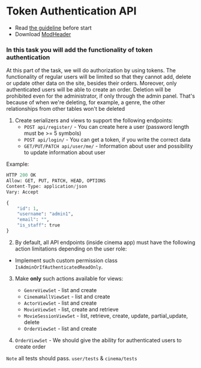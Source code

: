 # Token Authentication API

- Read [the guideline](https://github.com/mate-academy/py-task-guideline/blob/main/README.md) before start
- Download [ModHeader](https://chrome.google.com/webstore/detail/modheader/idgpnmonknjnojddfkpgkljpfnnfcklj?hl=en)

### In this task you will add the functionality of token authentication

At this part of the task, we will do authorization by using tokens. The functionality of regular users will be limited so that they cannot add, delete or update other data on the site, besides their orders.  Moreover, only authenticated users will be able to create an order.  Deletion will be prohibited even for the administrator, if only through the admin panel. That's because of  when we're deleting, for example, a genre, the other relationships from other tables won't be deleted

1. Create serializers and views to support the following endpoints:
   * `POST api/register/` - You can create here a user (password length must be >= 5 symbols)
   * `POST api/login/` - You can get a token, if you write the correct data
   * `GET/PUT/PATCH api/user/me/` - Information about user and possibility to update information about user


Example:
```python
HTTP 200 OK
Allow: GET, PUT, PATCH, HEAD, OPTIONS
Content-Type: application/json
Vary: Accept

{
    "id": 1,
    "username": "admin1",
    "email": "",
    "is_staff": true
}
```

2. By default, all API endpoints (inside cinema app) must have the following action limitations depending on the user role:

 * Implement such custom permission class `IsAdminOrIfAuthenticatedReadOnly`.

3. Make **only** such actions available for views:
   * `GenreViewSet` - list and create
   * `CinemaHallViewSet` - list and create
   * `ActorViewSet` - list and create 
   * `MovieViewSet` - list, create and retrieve
   * `MovieSessionViewSet` - list, retrieve, create, update, partial_update, delete
   * `OrderViewSet` - list and create


4. `OrderViewSet` - We should give the ability for authenticated users to create order

`Note` all tests should pass. `user/tests` & `cinema/tests`